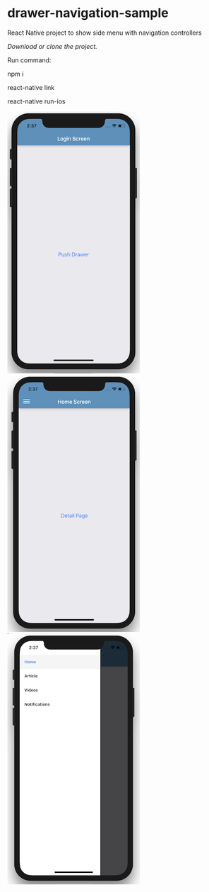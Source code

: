 # drawer-navigation-sample
React Native project to show side menu with navigation controllers

*Download or clone the project.*

Run command:

npm i

react-native link

react-native run-ios

![Screenshot](screenshots/screenshot1.png)
![Screenshot](screenshots/screenshot2.png)
![Screenshot](screenshots/screenshot3.png)
